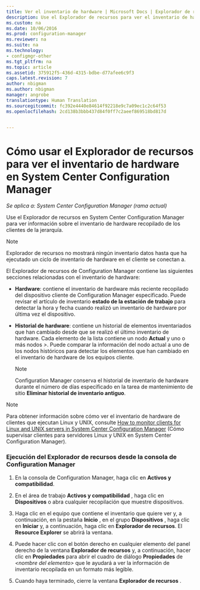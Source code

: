 ```yaml
---
title: Ver el inventario de hardware | Microsoft Docs | Explorador de recursos
description: Use el Explorador de recursos para ver el inventario de hardware en System Center Configuration Manager.
ms.custom: na
ms.date: 10/06/2016
ms.prod: configuration-manager
ms.reviewer: na
ms.suite: na
ms.technology:
- configmgr-other
ms.tgt_pltfrm: na
ms.topic: article
ms.assetid: 375912f5-436d-4315-bdbe-d77afee6c9f3
caps.latest.revision: 7
author: nbigman
ms.author: nbigman
manager: angrobe
translationtype: Human Translation
ms.sourcegitcommit: fc392e4440e84614f92218e9c7a09ec1c2c64f53
ms.openlocfilehash: 2cd138b3bbb437d84f0ff7c2aeef869518bd817d


---
```

# <a name="how-to-use-resource-explorer-to-view-hardware-inventory-in-system-center-configuration-manager"></a>Cómo usar el Explorador de recursos para ver el inventario de hardware en System Center Configuration Manager

*Se aplica a: System Center Configuration Manager (rama actual)*

Use el Explorador de recursos en System Center Configuration Manager para ver información sobre el inventario de hardware recopilado de los clientes de la jerarquía.  

> [!NOTE]  
>  Explorador de recursos no mostrará ningún inventario datos hasta que ha ejecutado un ciclo de inventario de hardware en el cliente se conectan a.  

 El Explorador de recursos de Configuration Manager contiene las siguientes secciones relacionadas con el inventario de hardware:  

-   **Hardware**: contiene el inventario de hardware más reciente recopilado del dispositivo cliente de Configuration Manager especificado. Puede revisar el artículo de inventario **estado de la estación de trabajo** para detectar la hora y fecha cuando realizó un inventario de hardware por última vez el dispositivo.  

-   **Historial de hardware**: contiene un historial de elementos inventariados que han cambiado desde que se realizó el último inventario de hardware. Cada elemento de la lista contiene un nodo **Actual** y uno o más nodos *<fecha>\>*. Puede comparar la información del nodo actual a uno de los nodos históricos para detectar los elementos que han cambiado en el inventario de hardware de los equipos cliente.  

    > [!NOTE]  
    >  Configuration Manager conserva el historial de inventario de hardware durante el número de días especificado en la tarea de mantenimiento de sitio **Eliminar historial de inventario antiguo**.  

> [!NOTE]  
>  Para obtener información sobre cómo ver el inventario de hardware de clientes que ejecutan Linux y UNIX, consulte [How to monitor clients for Linux and UNIX servers in System Center Configuration Manager](../../../../core/clients/manage/monitor-clients-for-linux-and-unix-servers.md) (Cómo supervisar clientes para servidores Linux y UNIX en System Center Configuration Manager).  

### <a name="how-to-run-resource-explorer-from-the-configuration-manager-console"></a>Ejecución del Explorador de recursos desde la consola de Configuration Manager  

1.  En la consola de Configuration Manager, haga clic en **Activos y compatibilidad**.  

2.  En el área de trabajo **Activos y compatibilidad** , haga clic en **Dispositivos** o abra cualquier recopilación que muestre dispositivos.  

3.  Haga clic en el equipo que contiene el inventario que quiere ver y, a continuación, en la pestaña **Inicio** , en el grupo **Dispositivos** , haga clic en **Iniciar** y, a continuación, haga clic en **Explorador de recursos**. El **Resource Explorer** se abrirá la ventana.  

4.  Puede hacer clic con el botón derecho en cualquier elemento del panel derecho de la ventana **Explorador de recursos** y, a continuación, hacer clic en **Propiedades** para abrir el cuadro de diálogo **Propiedades** de *<nombre del elemento\>* que le ayudará a ver la información de inventario recopilada en un formato más legible.  

5.  Cuando haya terminado, cierre la ventana **Explorador de recursos** .  



<!--HONumber=Dec16_HO3-->


